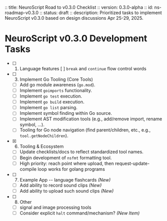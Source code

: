 :: title: NeuroScript Road to v0.3.0 Checklist
 :: version: 0.3.0-alpha
 :: id: ns-roadmap-v0.3.0
 :: status: draft
 :: description: Prioritized tasks to implement NeuroScript v0.3.0 based on design discussions Apr 25-29, 2025.

 # NeuroScript v0.3.0 Development Tasks

 - [ ] 1. Language features
     [ ] `break` and `continue` flow control words

 - [ ] 3. Implement Go Tooling (Core Tools)
   - [ ] Add go module awareness (`go.mod`).
   - [ ] Implement `goimports` functionality.
   - [ ] Implement `go test` execution.
   - [ ] Implement `go build` execution.
   - [ ] Implement `go list` parsing.
   - [ ] Implement symbol finding within Go source.
   - [ ] Implement AST modification tools (e.g., add/remove import, rename symbol, ...).
   - [ ] Tooling for Go node navigation (find parent/children, etc., e.g., `tool.getNodeChildren`).

 - [x] 6. Tooling & Ecosystem
   - [ ] Update checklists/docs to reflect standardized tool names.
   - [ ] Begin development of `nsfmt` formatting tool.
   - [ ] High priority: reach point where upload, then request-update-compile loop works for golang programs

 - [ ] 7. Example App -- language flashcards *(New)*
   - [ ] Add ability to record sound clips *(New)*
   - [ ] Add ability to upload such sound clips *(New)*

 - [ ] 8. Other
   - [ ] signal and image processing tools
   - [ ] Consider explicit `halt` command/mechanism? *(New Item)*

